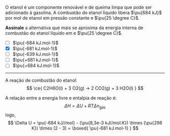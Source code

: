 O etanol é um componente renovável e de queima limpa que pode ser adicionado à gasolina. A combustão do etanol líquido libera $\pu{684 kJ}$ por mol de etanol em pressão constante e $\pu{25 \degree C}$.

**Assinale** a alternativa que mais se aproxima da energia interna de combustão do etanol líquido em  e $\pu{25 \degree C}$.

- [ ] $\pu{-684 kJ.mol-1}$
- [x] $\pu{-681 kJ.mol-1}$
- [ ] $\pu{-639 kJ.mol-1}$
- [ ] $\pu{+681 kJ.mol-1}$
- [ ] $\pu{+684 kJ.mol-1}$

---

A reação de combustão do etanol:
$$
    \ce{ C2H6O(l) + 3 O2(g) -> 2 CO2(g) + 3 H2O(l) }
$$

A relação entre a energia livre e entalpia de reação é:
$$
    \Delta H = \Delta U + RT \Delta n_\text{gás}
$$
logo,
$$
    \Delta U 
        = \pu{-684 kJ//mol} - (\pu{8,3e-3 kJ//mol.K}) \times (\pu{298 K}) \times (2 - 3)
        = \boxed{ \pu{-681 kJ.mol-1} }
$$